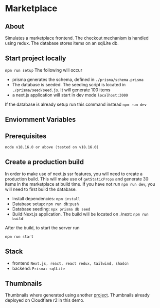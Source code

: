 # Marketplace

## About 

Simulates a marketplace frontend. The checkout mechanism is handled using redux. The database stores items on an sqlLite db.  

## Start project locally  

`npm run setup`
The following will occur 

* prisma generates the schema, defined in `./prisma/schema.prisma`
* The database is seeded. The seeding script is located in `./prisma/seed/seed.js`. It will generate 100 items
* a next.js application will start in dev mode ``localhost:3000``

If the database is already setup run this command instead
`npm run dev`



## Enviornment Variables

## Prerequisites 

`node v18.16.0 or above (tested on v18.16.0)`

## Create a production build

In order to make use of next.js ssr features, you will need to create a production build. This will make use of `getStaticProps` and 
generate 30 items in the marketplace at build time. If you have not run `npm run dev`, you will need to first build the database.

* Install dependencies: `npm install`
* Database setup: `npm run db:push`
* Database seeding: `npx prisma db seed`
* Build Next.js application. The build will be located on ./next: `npm run build`

After the build, to start the server run 

`npm run start` 

## Stack

* frontend `Next.js, react, react redux, tailwind, shadcn`
* backend: `Prisma: sqlLite`

## Thumbnails

Thumbnails where generated using another [project](https://github.com/handriamanantena/thumbnail). Thumbnails 
already deployed on Cloudflare r2 in this demo.
